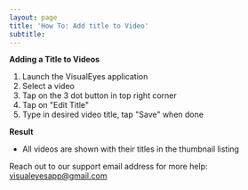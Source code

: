 ```yaml
---
layout: page
title: 'How To: Add title to Video'
subtitle: 
---
```


**Adding a Title to Videos**

1. Launch the VisualEyes application
2. Select a video
3. Tap on the 3 dot button in top right corner
4. Tap on "Edit Title"
5. Type in desired video title, tap "Save" when done

**Result**
- All videos are shown with their titles in the thumbnail listing

Reach out to our support email address for more help: <visualeyesapp@gmail.com>